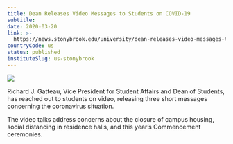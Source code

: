 ```yaml
---
title: Dean Releases Video Messages to Students on COVID-19
subtitle: 
date: 2020-03-20
link: >-
  https://news.stonybrook.edu/university/dean-releases-video-messages-to-students-on-covid-19/
countryCode: us
status: published
instituteSlug: us-stonybrook
---
```

![](https://news.stonybrook.edu/wp-content/uploads/2018/08/campusmantra.jpg)

Richard J. Gatteau, Vice President for Student Affairs and Dean of Students, has reached out to students on video, releasing three short messages concerning the coronavirus situation.

The video talks address concerns about the closure of campus housing, social distancing in residence halls, and this year’s Commencement ceremonies.